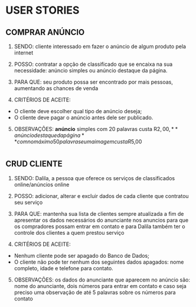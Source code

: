 # USER STORIES


## COMPRAR ANÚNCIO
1. SENDO: cliente interessado em fazer o anúncio de algum produto pela internet

2. POSSO: contratar a opção de classificado que se encaixa na sua necessidade: anúncio simples ou anúncio destaque da página.

3. PARA QUE: seu produto possa ser encontrado por mais pessoas, aumentando as chances de venda

4. CRITÉRIOS DE ACEITE:
- O cliente deve escolher qual tipo de anúncio deseja;
- O cliente deve pagar o anúncio antes dele ser publicado.

5. OBSERVAÇÕES: **anúncio** simples com 20 palavras custa R$2,00, **anúncio destaque da página** com no máximo 50 palavras e uma imagem custa R$5,00


#


## CRUD CLIENTE
1. SENDO: Dalila, a pessoa que oferece os serviços de classificados online/anúncios online

2. POSSO: adicionar, alterar e excluir dados de cada cliente que contratou seu serviço

3. PARA QUE: mantenha sua lista de clientes sempre atualizada a fim de apresentar os dados necessários do anunciante nos anuncios para que os compradores possam entrar em contato e para Dalila também ter o controle dos clientes a quem prestou serviço

4. CRITÉRIOS DE ACEITE: 
- Nenhum cliente pode ser apagado do Banco de Dados;
- O cliente não pode ter nenhum dos seguintes dados apagados: nome completo, idade e telefone para contato.

5. OBSERVAÇÕES: os dados do anunciante que aparecem no anúncio são: nome do anunciante, dois números para entrar em contato e caso seja preciso uma observação de até 5 palavras sobre os números para contato
